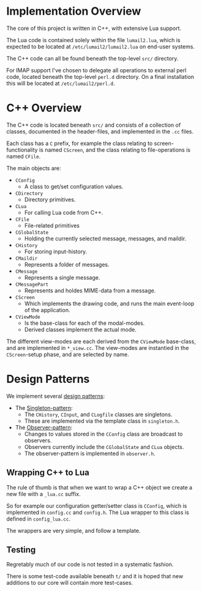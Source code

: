 
# Implementation Overview

The core of this project is written in C++, with extensive Lua support.

The Lua code is contained solely within the file `lumail2.lua`, which is
expected to be located at `/etc/lumail2/lumail2.lua` on end-user systems.

The C++ code can all be found beneath the top-level `src/` directory.

For IMAP support I've chosen to delegate all operations to external perl
code, located beneath the top-level `perl.d` directory.  On a final
installation this will be located at `/etc/lumail2/perl.d`.


# C++ Overview

The C++ code is located beneath `src/` and consists of a collection of
classes, documented in the header-files, and implemented in the `.cc` files.

Each class has a `C` prefix, for example the class relating to screen-functionality
is named `CScreen`, and the class relating to file-operations is named `CFile`.

The main objects are:

* `CConfig`
    * A class to get/set configuration values.
* `CDirectory`
    * Directory primitives.
* `CLua`
    * For calling Lua code from C++.
* `CFile`
    * File-related primitives
* `CGlobalState`
    * Holding the currently selected message, messages, and maildir.
* `CHistory`
    * For storing input-history.
* `CMaildir`
    * Represents a folder of messages.
* `CMessage`
    * Represents a single message.
* `CMessagePart`
    * Represents and holdes MIME-data from a message.
* `CScreen`
    * Which implements the drawing code, and runs the main event-loop of the application.
* `CViewMode`
    * Is the base-class for each of the modal-modes.
    * Derived classes implement the actual mode.

The different view-modes are each derived from the `CViewMode` base-class,
and are implemented in `*_view.cc`.   The view-modes are instantied in the
`CScreen`-setup phase, and are selected by name.


# Design Patterns

We implement several [design patterns](https://en.wikipedia.org/wiki/Software_design_pattern):

* The [Singleton-pattern](https://en.wikipedia.org/wiki/Singleton_pattern):
     * The `CHistory`, `CInput`, and `CLogfile` classes are singletons.
     * These are implemented via the template class in `singleton.h`.
* The [Observer-pattern](https://en.wikipedia.org/wiki/Observer_pattern):
     * Changes to values stored in the `CConfig` class are broadcast to observers.
     * Observers currently include the `CGlobalState` and `CLua` objects.
     * The observer-pattern is implemented in `observer.h`.


Wrapping C++ to Lua
-------------------

The rule of thumb is that when we want to wrap a C++ object
we create a new file with a `_lua.cc` suffix.

So for example our configuration getter/setter class is `CConfig`,
which is implemented in `config.cc` and `config.h`.  The Lua wrapper to this
class is defined in `config_lua.cc`.

The wrappers are very simple, and follow a template.


Testing
-------

Regretably much of our code is not tested in a systematic fashion.

There is some test-code available beneath `t/` and it is hoped that
new additions to our core will contain more test-cases.
